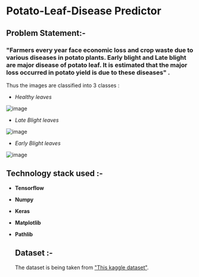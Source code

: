 # Potato-Leaf-Disease Predictor 

## Problem Statement:-

### "Farmers every year face economic loss and crop waste due to various diseases in potato plants. Early blight and Late blight are major disease of potato leaf. It is estimated that the major loss occurred in potato yield is due to these diseases" .

Thus the images are classified into 3 classes :

*  *Healthy leaves* 

  ![image](https://github.com/sanils2002/Potato-Leaf-Disease/assets/81878805/bd42f749-52f1-4d49-bf3f-fbbf5426787b)

*  *Late Blight leaves* 

  ![image](https://github.com/sanils2002/Potato-Leaf-Disease/assets/81878805/1dc2ed71-c350-47e1-939a-39360073b9bd)

*  *Early Blight leaves* 

  ![image](https://github.com/sanils2002/Potato-Leaf-Disease/assets/81878805/c22bb77b-22b0-498a-8f34-b53c59101125)

## Technology stack used :- 

+ **Tensorflow**
+ **Numpy**
+ **Keras**
+ **Matplotlib**
+ **Pathlib**

  ## Dataset :-

  The dataset is being taken from ["This kaggle dataset"](https://www.kaggle.com/datasets/arjuntejaswi/plant-village).


  

